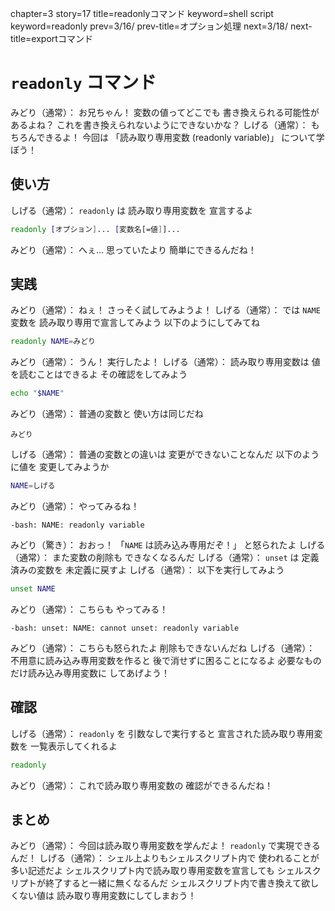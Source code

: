chapter=3
story=17
title=readonlyコマンド
keyword=shell script
keyword=readonly
prev=3/16/
prev-title=オプション処理
next=3/18/
next-title=exportコマンド

# `readonly` コマンド

みどり（通常）：
  お兄ちゃん！
  変数の値ってどこでも
  書き換えられる可能性があるよね？
  これを書き換えられないようにできないかな？
しげる（通常）：
  もちろんできるよ！
  今回は
  「読み取り専用変数
  (readonly variable)」
  について学ぼう！

## 使い方

しげる（通常）：
  `readonly` は
  読み取り専用変数を
  宣言するよ

```bash
readonly [オプション]... [変数名[=値]]...
```

みどり（通常）：
  へぇ…
  思っていたより
  簡単にできるんだね！

## 実践

みどり（通常）：
  ねぇ！
  さっそく試してみようよ！
しげる（通常）：
  では `NAME` 変数を
  読み取り専用で宣言してみよう
  以下のようにしてみてね

```bash
readonly NAME=みどり
```

みどり（通常）：
  うん！
  実行したよ！
しげる（通常）：
  読み取り専用変数は
  値を読むことはできるよ
  その確認をしてみよう

```bash
echo "$NAME"
```

みどり（通常）：
  普通の変数と
  使い方は同じだね

```console
みどり
```

しげる（通常）：
  普通の変数との違いは
  変更ができないことなんだ
  以下のように値を
  変更してみようか

```bash
NAME=しげる
```

みどり（通常）：
  やってみるね！

```console
-bash: NAME: readonly variable
```

みどり（驚き）：
  おおっ！
  「`NAME` は読み込み専用だぞ！」
  と怒られたよ
しげる（通常）：
  また変数の削除も
  できなくなるんだ
しげる（通常）：
  `unset` は
  定義済みの変数を
  未定義に戻すよ
しげる（通常）：
  以下を実行してみよう

```bash
unset NAME
```

みどり（通常）：
  こちらも
  やってみる！

```console
-bash: unset: NAME: cannot unset: readonly variable
```

みどり（通常）：
  こちらも怒られたよ
  削除もできないんだね
しげる（通常）：
  不用意に読み込み専用変数を作ると
  後で消せずに困ることになるよ
  必要なものだけ読み込み専用変数に
  してあげよう！

## 確認

しげる（通常）：
  `readonly` を
  引数なしで実行すると
  宣言された読み取り専用変数を
  一覧表示してくれるよ

```bash
readonly
```

みどり（通常）：
  これで読み取り専用変数の
  確認ができるんだね！

## まとめ

みどり（通常）：
  今回は読み取り専用変数を学んだよ！
  `readonly` で実現できるんだ！
しげる（通常）：
  シェル上よりもシェルスクリプト内で
  使われることが多い記述だよ
  シェルスクリプト内で読み取り専用変数を宣言しても
  シェルスクリプトが終了すると一緒に無くなるんだ
  シェルスクリプト内で書き換えて欲しくない値は
  読み取り専用変数にしてしまおう！

